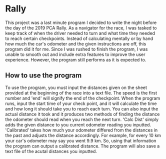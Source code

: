 # Rally
This project was a last minute program I decided to write the night before the day of the 2019 PCA Rally. As a navigator for the race, I was tasked to keep track of when the driver needed to turn and what time they needed to reach certain checkpoints. Instead of calculating mentally or by hand how much the car's odometer and the given instructions are off, this program did it for me. Since I was rushed to finish the program, I was unable to smooth out and include extra features to improve the user experience. However, the program still performs as it is expected to.

## How to use the program
To use the program, you must input the distances given on the sheet provided at the beginning of the race into a text file. The speed is the first number and 'end' will signify the end of the checkpoint. When the program runs, input the start time of your check point, and it will calculate the time and how long it should take you to reach each turn. You can also input the actual distance it took and it produces two methods of finding the distance the odometer should read when you reach the next turn. 'Calc Dist' simply adds the given distance to you current odometer reading you inputted. 'Calibrated' takes how much your odometer differed from the distances in the past and adjusts the distance accordingly. For example, for every 10 km your car's odometer may say you went 9.9 km. So, using that information the program can output a calibrated distance. The program will also save a text file of the acutal distances you inputted.

